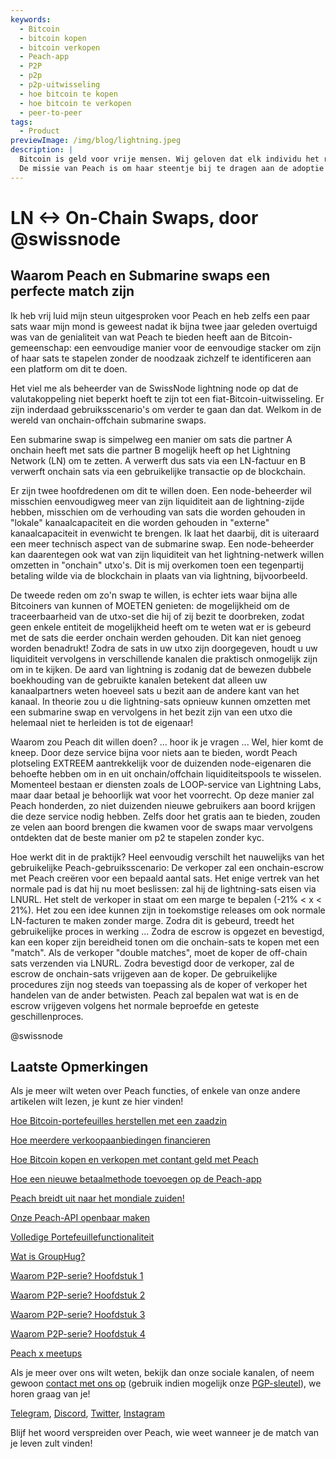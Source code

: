 ```yaml
---
keywords:
  - Bitcoin
  - bitcoin kopen
  - bitcoin verkopen
  - Peach-app
  - P2P
  - p2p
  - p2p-uitwisseling
  - hoe bitcoin te kopen
  - hoe bitcoin te verkopen
  - peer-to-peer
tags:
  - Product
previewImage: /img/blog/lightning.jpeg
description: |
  Bitcoin is geld voor vrije mensen. Wij geloven dat elk individu het recht heeft om te kiezen welk geld hij gebruikt om zijn rijkdom, het resultaat van zijn werk, zijn tijd en energie op te slaan.
  De missie van Peach is om haar steentje bij te dragen aan de adoptie van Bitcoin in handen van mensen.
---
```


# LN <-> On-Chain Swaps, door @swissnode

## Waarom Peach en Submarine swaps een perfecte match zijn

Ik heb vrij luid mijn steun uitgesproken voor Peach en heb zelfs een paar sats waar mijn mond is geweest nadat ik bijna twee jaar geleden overtuigd was van de genialiteit van wat Peach te bieden heeft aan de Bitcoin-gemeenschap: een eenvoudige manier voor de eenvoudige stacker om zijn of haar sats te stapelen zonder de noodzaak zichzelf te identificeren aan een platform om dit te doen.

Het viel me als beheerder van de SwissNode lightning node op dat de valutakoppeling niet beperkt hoeft te zijn tot een fiat-Bitcoin-uitwisseling. Er zijn inderdaad gebruiksscenario's om verder te gaan dan dat. Welkom in de wereld van onchain-offchain submarine swaps.

Een submarine swap is simpelweg een manier om sats die partner A onchain heeft met sats die partner B mogelijk heeft op het Lightning Network (LN) om te zetten. A verwerft dus sats via een LN-factuur en B verwerft onchain sats via een gebruikelijke transactie op de blockchain.

Er zijn twee hoofdredenen om dit te willen doen. Een node-beheerder wil misschien eenvoudigweg meer van zijn liquiditeit aan de lightning-zijde hebben, misschien om de verhouding van sats die worden gehouden in "lokale" kanaalcapaciteit en die worden gehouden in "externe" kanaalcapaciteit in evenwicht te brengen. Ik laat het daarbij, dit is uiteraard een meer technisch aspect van de submarine swap. Een node-beheerder kan daarentegen ook wat van zijn liquiditeit van het lightning-netwerk willen omzetten in "onchain" utxo's. Dit is mij overkomen toen een tegenpartij betaling wilde via de blockchain in plaats van via lightning, bijvoorbeeld.

De tweede reden om zo'n swap te willen, is echter iets waar bijna alle Bitcoiners van kunnen of MOETEN genieten: de mogelijkheid om de traceerbaarheid van de utxo-set die hij of zij bezit te doorbreken, zodat geen enkele entiteit de mogelijkheid heeft om te weten wat er is gebeurd met de sats die eerder onchain werden gehouden. Dit kan niet genoeg worden benadrukt! Zodra de sats in uw utxo zijn doorgegeven, houdt u uw liquiditeit vervolgens in verschillende kanalen die praktisch onmogelijk zijn om in te kijken. De aard van lightning is zodanig dat de bewezen dubbele boekhouding van de gebruikte kanalen betekent dat alleen uw kanaalpartners weten hoeveel sats u bezit aan de andere kant van het kanaal. In theorie zou u die lightning-sats opnieuw kunnen omzetten met een submarine swap en vervolgens in het bezit zijn van een utxo die helemaal niet te herleiden is tot de eigenaar!

Waarom zou Peach dit willen doen? ... hoor ik je vragen ... Wel, hier komt de kneep. Door deze service bijna voor niets aan te bieden, wordt Peach plotseling EXTREEM aantrekkelijk voor de duizenden node-eigenaren die behoefte hebben om in en uit onchain/offchain liquiditeitspools te wisselen. Momenteel bestaan er diensten zoals de LOOP-service van Lightning Labs, maar daar betaal je behoorlijk wat voor het voorrecht. Op deze manier zal Peach honderden, zo niet duizenden nieuwe gebruikers aan boord krijgen die deze service nodig hebben. Zelfs door het gratis aan te bieden, zouden ze velen aan boord brengen die kwamen voor de swaps maar vervolgens ontdekten dat de beste manier om p2 te stapelen zonder kyc.

Hoe werkt dit in de praktijk? Heel eenvoudig verschilt het nauwelijks van het gebruikelijke Peach-gebruiksscenario: De verkoper zal een onchain-escrow met Peach creëren voor een bepaald aantal sats. Het enige vertrek van het normale pad is dat hij nu moet beslissen: zal hij de lightning-sats eisen via LNURL. Het stelt de verkoper in staat om een marge te bepalen (-21% < x < 21%). Het zou een idee kunnen zijn in toekomstige releases om ook normale LN-facturen te maken zonder marge. Zodra dit is gebeurd, treedt het gebruikelijke proces in werking ... Zodra de escrow is opgezet en bevestigd, kan een koper zijn bereidheid tonen om die onchain-sats te kopen met een "match". Als de verkoper "double matches", moet de koper de off-chain sats verzenden via LNURL. Zodra bevestigd door de verkoper, zal de escrow de onchain-sats vrijgeven aan de koper. De gebruikelijke procedures zijn nog steeds van toepassing als de koper of verkoper het handelen van de ander betwisten. Peach zal bepalen wat wat is en de escrow vrijgeven volgens het normale beproefde en geteste geschillenproces.

@swissnode

## Laatste Opmerkingen

Als je meer wilt weten over Peach functies, of enkele van onze andere artikelen wilt lezen, je kunt ze hier vinden!

[Hoe Bitcoin-portefeuilles herstellen met een zaadzin](https://peachbitcoin.com/nl/blog/how-to-restore-peach-wallet/)

[Hoe meerdere verkoopaanbiedingen financieren](https://peachbitcoin.com/nl/blog/funding-multiple-sell-offers/)

[Hoe Bitcoin kopen en verkopen met contant geld met Peach](https://peachbitcoin.com/nl/blog/how-to-buy-and-sell-bitcoin-with-cash-using-peach/)

[Hoe een nieuwe betaalmethode toevoegen op de Peach-app](https://peachbitcoin.com/nl/blog/how-to-add-a-payment-method/)

[Peach breidt uit naar het mondiale zuiden!](https://peachbitcoin.com/nl/blog/peach-expands-to-the-global-south/)

[Onze Peach-API openbaar maken](https://peachbitcoin.com/nl/blog/making-our-peach-api-public/)

[Volledige Portefeuillefunctionaliteit](https://peachbitcoin.com/nl/blog/full-wallet-functionality/)

[Wat is GroupHug?](https://peachbitcoin.com/nl/blog/group-hug/)

[Waarom P2P-serie? Hoofdstuk 1](https://peachbitcoin.com/nl/blog/why-p2p-chapter-1/)

[Waarom P2P-serie? Hoofdstuk 2](https://peachbitcoin.com/nl/blog/why-p2p-chapter-2/)

[Waarom P2P-serie? Hoofdstuk 3](https://peachbitcoin.com/nl/blog/why-p2p-chapter-3-circular-economies/)

[Waarom P2P-serie? Hoofdstuk 4](https://peachbitcoin.com/nl/blog/why-p2p-chapter-4-chains-of-trust/)

[Peach x meetups](https://peachbitcoin.com/nl/blog/peach-for-meetups/)

Als je meer over ons wilt weten, bekijk dan onze sociale kanalen, of neem gewoon [contact met ons op](mailto:hello@peachbitcoin.com) (gebruik indien mogelijk onze [PGP-sleutel](https://keys.openpgp.org/vks/v1/by-fingerprint/48339A19645E2E53488E0E5479E1B270FACD1BD2)), we horen graag van je!

[Telegram](https://t.me/peachtopeach), [Discord](https://discord.gg/ypeHz3SW54), [Twitter](https://twitter.com/peachbitcoin), [Instagram](https://instagram.com/peachbitcoin)

Blijf het woord verspreiden over Peach, wie weet wanneer je de match van je leven zult vinden!
